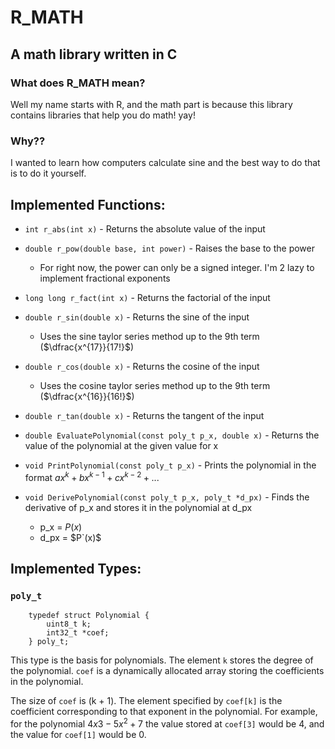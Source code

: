 # R_MATH
## A math library written in C

### What does R_MATH mean?
Well my name starts with R, and the math part is because this library contains libraries that help you do math! yay!

### Why??
I wanted to learn how computers calculate sine and the best way to do that is to do it yourself.

## Implemented Functions:
- `int r_abs(int x)` - Returns the absolute value of the input


- `double r_pow(double base, int power)` - Raises the base to the power
	- For right now, the power can only be a signed integer. I'm 2 lazy to implement fractional exponents

   
- `long long r_fact(int x)` - Returns the factorial of the input


- `double r_sin(double x)` - Returns the sine of the input
	- Uses the sine taylor series method up to the 9th term ($\dfrac{x^{17}}{17!}$)


- `double r_cos(double x)` - Returns the cosine of the input
	- Uses the cosine taylor series method up to the 9th term ($\dfrac{x^{16}}{16!}$)

- `double r_tan(double x)` - Returns the tangent of the input

- `double EvaluatePolynomial(const poly_t p_x, double x)` - Returns the value of the polynomial at the given value for x

- `void PrintPolynomial(const poly_t p_x)` - Prints the polynomial in the format $ax^{k}+bx^{k-1}+cx^{k-2}+...$

- `void DerivePolynomial(const poly_t p_x, poly_t *d_px)` - Finds the derivative of p_x and stores it in the polynomial at d_px
	- p_x = $P(x)$
	- d_px = $P`(x)$

## Implemented Types:

### `poly_t`

~~~
	typedef struct Polynomial {
		uint8_t k;
		int32_t *coef;
	} poly_t;
~~~

This type is the basis for polynomials. The element `k` stores the degree of the polynomial. `coef` is a dynamically allocated array storing the coefficients in the polynomial.

The size of `coef` is (k + 1). The element specified by `coef[k]` is the coefficient corresponding to that exponent in the polynomial. For example, for the polynomial $4x{3}-5x^{2}+7$ the value stored at `coef[3]` would be 4, and the value for `coef[1]` would be 0.
